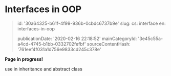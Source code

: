 Interfaces in OOP
=================

> id: '30a64325-b61f-4f99-936b-0cbdc6737b9e'
> slug:
> 	cs: interface
> 	en: interfaces-in-oop
> 
> publicationDate: '2020-02-16 22:18:52'
> mainCategoryId: '3e45c55a-a4cd-4745-b1bb-0332702fefbf'
> sourceContentHash: '761eef4f031a1d756e9833cd245c378e'

**Page in progress!**

use in inheritance and abstract class
